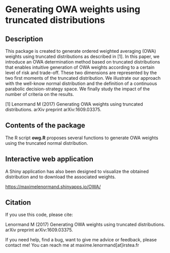 Generating OWA weights using truncated distributions
========================================================================

## Description

This package is created to generate ordered weighted averaging (OWA) weights using truncated distributions as described in [1]. In this paper, we introduce an OWA determination method based on truncated distributions that enables intuitive generation of OWA weights according to a certain level of risk and trade-off. These two dimensions are represented by the two first moments of the truncated distribution. We illustrate our approach with the well-know normal distribution and the definition of a continuous parabolic decision-strategy space. We finally study the impact of the number of criteria on the results.

[1] Lenormand M (2017) Generating OWA weights using truncated distributions. arXiv preprint arXiv:1609.03375.

## Contents of the package

The R script **owg.R** proposes several functions to generate OWA weights using the truncated normal distribution.

## Interactive web application

A Shiny application has also been designed to visualize the obtained distribution and to download the associated weights. 

https://maximelenormand.shinyapps.io/OWA/

## Citation

If you use this code, please cite:

Lenormand M (2017) Generating OWA weights using truncated distributions. arXiv preprint arXiv:1609.03375.

If you need help, find a bug, want to give me advice or feedback, please contact me!
You can reach me at maxime.lenormand[at]irstea.fr
